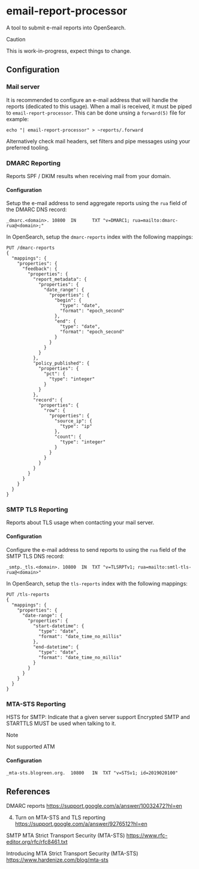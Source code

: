 # email-report-processor

A tool to submit e-mail reports into OpenSearch.

> [!CAUTION]
> This is work-in-progress, expect things to change.

## Configuration

### Mail server

It is recommended to configure an e-mail address that will handle the reports (dedicated to this usage).  When a mail is received, it must be piped to `email-report-processor`.
This can be done unsing a `forward(5)` file for example:

```
echo "| email-report-processor" > ~reports/.forward
```

Alternatively check mail headers, set filters and pipe messages using your preferred tooling.

### DMARC Reporting

Reports SPF / DKIM results when receiving mail from your domain.

#### Configuration

Setup the e-mail address to send aggregate reports using the `rua` field of the DMARC DNS record:

```
_dmarc.<domain>. 10800	IN      TXT "v=DMARC1; rua=mailto:dmarc-rua@<domain>;"
```

In OpenSearch, setup the `dmarc-reports` index with the following mappings:

```
PUT /dmarc-reports
{
  "mappings": {
    "properties": {
      "feedback": {
        "properties": {
          "report_metadata": {
            "properties": {
              "date_range": {
                "properties": {
                  "begin": {
                    "type": "date",
                    "format": "epoch_second"
                  },
                  "end": {
                    "type": "date",
                    "format": "epoch_second"
                  }
                }
              }
            }
          },
          "policy_published": {
            "properties": {
              "pct": {
                "type": "integer"
              }
            }
          },
          "record": {
            "properties": {
              "row": {
                "properties": {
                  "source_ip": {
                    "type": "ip"
                  },
                  "count": {
                    "type": "integer"
                  }
                }
              }
            }
          }
        }
      }
    }
  }
}
```

### SMTP TLS Reporting

Reports about TLS usage when contacting your mail server.

#### Configuration

Configure the e-mail address to send reports to using the `rua` field of the SMTP TLS DNS record:

```
_smtp._tls.<domain>. 10800	IN	TXT	"v=TLSRPTv1; rua=mailto:smtl-tls-rua@<domain>"
```

In OpenSearch, setup the `tls-reports` index with the following mappings:

```
PUT /tls-reports
{
  "mappings": {
    "properties": {
      "date-range": {
        "properties": {
          "start-datetime": {
            "type": "date",
            "format": "date_time_no_millis"
          },
          "end-datetime": {
            "type": "date",
            "format": "date_time_no_millis"
          }
        }
      }
    }
  }
}
```

### MTA-STS Reporting

HSTS for SMTP: Indicate that a given server support Encrypted SMTP and STARTTLS MUST be used when talking to it.

> [!NOTE]
> Not supported ATM


#### Configuration

```
_mta-sts.blogreen.org.	10800	IN	TXT	"v=STSv1; id=2019020100"
```

## References

DMARC reports
https://support.google.com/a/answer/10032472?hl=en

4. Turn on MTA-STS and TLS reporting
https://support.google.com/a/answer/9276512?hl=en

SMTP MTA Strict Transport Security (MTA-STS)
https://www.rfc-editor.org/rfc/rfc8461.txt

Introducing MTA Strict Transport Security (MTA-STS)
https://www.hardenize.com/blog/mta-sts
